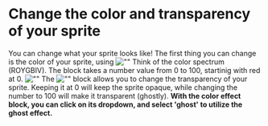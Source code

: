 # Change the color and transparency of your sprite

You can change what your sprite looks like! The first thing you can change is the color of your sprite, using ![""](./img/setcoloreffect.png) Think of the color spectrum (ROYGBIV). The block takes a number value from 0 to 100, startinig with red at 0. ![""](./img/colorwheel.png) The ![""](./img/setghost.png) block allows you to change the transparency of your sprite. Keeping it at 0 will keep the sprite opaque, while changing the number to 100 will make it transparent (ghostly). **With the color effect block, you can click on its dropdown, and select 'ghost' to utilize the ghost effect.**

